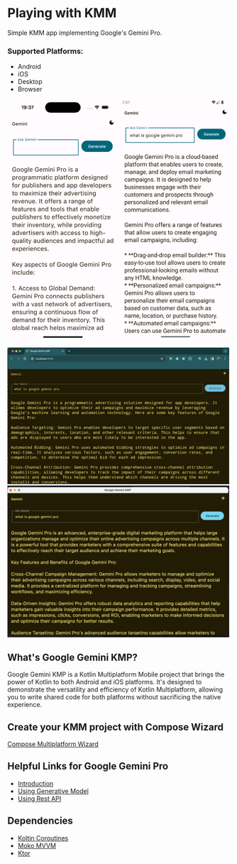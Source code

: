 # Playing with KMM

Simple KMM app implementing Google's Gemini Pro.


### Supported Platforms: 
* Android
* iOS
* Desktop
* Browser

<img src = "screenshots/Simulator Screenshot - iPhone 15 Pro - 2023-12-28 at 19.37.12.png" width ="250" /> <img src = "screenshots/Screenshot_20231228_193721.png" width ="250" />

<img src = "screenshots/Screenshot 2023-12-28 at 19.38.03.png" width ="500" /> 

<img src = "screenshots/Screenshot 2023-12-28 at 19.37.41.png" width ="500" /> 


## What's Google Gemini KMP?
Google Gemini KMP is a Kotlin Multiplatform Mobile project that brings the power of Kotlin to both Android and iOS platforms. It's designed to demonstrate the versatility and efficiency of Kotlin Multiplatform, allowing you to write shared code for both platforms without sacrificing the native experience.


## Create your KMM project with Compose Wizard
[Compose Multiplatform Wizard](https://terrakok.github.io/Compose-Multiplatform-Wizard/)


## Helpful Links for Google Gemini Pro
* [Introduction](https://deepmind.google/technologies/gemini/#introduction)
* [Using Generative Model](https://ai.google.dev/tutorials/android_quickstart)
* [Using Rest API](https://ai.google.dev/tutorials/rest_quickstart)

## Dependencies
* [Koltin Coroutines](https://github.com/Kotlin/kotlinx.coroutines)
* [Moko MVVM](https://github.com/icerockdev/moko-mvvm)
* [Ktor](https://github.com/ktorio/ktor)


